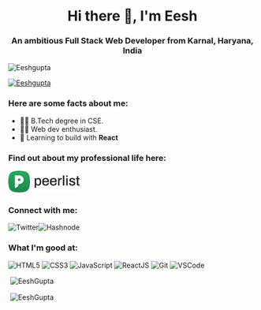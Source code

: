 <h1 align="center">Hi there 👋, I'm Eesh</h1>
<h3 align="center">An ambitious Full Stack Web Developer from Karnal, Haryana, India</h3>

<p align="left"> <img src="https://komarev.com/ghpvc/?username=GuptaEesh&label=Profile%20views&color=0e75b6&style=flat" alt="Eeshgupta" /> </p>

<p><a href="https://twitter.com/ra1711003010629" target="blank"><img src="https://img.shields.io/twitter/follow/ra1711003010629?logo=twitter&color=0e75b6&style=flat-square&label=Follow" alt="Eeshgupta" /></a> </p>

<h3>Here are some facts about me:</h3>

- 👩‍🎓 B.Tech degree in CSE.
- 👩‍💻 Web dev enthusiast.
- 🌱 Learning to build with **React**

<h3>Find out about my professional life here:</h3>
<a href="https://www.linkedin.com/in/eesh-gupta-42673a144/"><img height=44 src="https://github.com/Siddhant-K-code/Siddhant-K-code/blob/master/PL%20Logo%20-%20Primary.svg"/></a>


<h3 align="left">Connect with me:</h3>
<a href="https://twitter.com/ra1711003010629"><img src="https://img.shields.io/badge/Twitter-1DA1F2?style=for-the-badge&logo=twitter&logoColor=white" alt="Twitter"  align="left"/></a>
<a href="https://webdevjourney.hashnode.dev/"><img src="https://img.shields.io/badge/Hashnode-2962FF?style=for-the-badge&logo=hashnode&logoColor=white" alt="Hashnode" align="left" /> </a>

<br />

<h3 align="left">What I'm good at:</h3>
<p>
<img src="https://img.shields.io/badge/HTML5-E34F26?style=for-the-badge&logo=html5&logoColor=white" alt="HTML5" />
<img src="https://img.shields.io/badge/CSS3-1572B6?style=for-the-badge&logo=css3&logoColor=white" alt="CSS3" />
<img src="https://img.shields.io/badge/JavaScript-F7DF1E?style=for-the-badge&logo=javascript&logoColor=black" alt="JavaScript" />
<img src="https://img.shields.io/badge/React-20232A?style=for-the-badge&logo=react&logoColor=61DAFB" alt="ReactJS" />
<img src="https://img.shields.io/badge/Git-F05032?style=for-the-badge&logo=git&logoColor=white" alt="Git" /> 
<img src="https://img.shields.io/badge/Visual_Studio_Code-0078D4?style=for-the-badge&logo=visual%20studio%20code&logoColor=white" alt="VSCode" />
</p>

<p>&nbsp;<img align="center" src="https://github-readme-stats.vercel.app/api?username=GuptaEesh&show_icons=true&&theme=slateorange&hide=issues&count_private=true" alt="EeshGupta" /></p>

<p>&nbsp;<img align="center" src="https://github-readme-streak-stats.herokuapp.com/?user=GuptaEesh" alt="EeshGupta" /></p>
